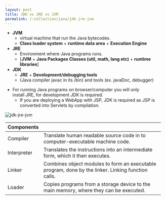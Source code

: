 ```yaml
---
layout: post
title: JDK vs JRE vs JVM
permalink: /:collection/java/jdk-jre-jvm
---
```


- **JVM**
  - virtual machine that run the Java bytecodes.
  - **Class loader system** + **runtime data area** + **Execution Engine**
- **JRE**
  - Environment where Java programs runs.
  - [**JVM** + **Java Packages Classes (util, math, lang etc)** + **runtime libraries**]
- **JDK**
  - **JRE** + **Development/debugging tools**
  - (Java compiler javac in its /bin) and tools (ex. javaDoc, debugger)

* For running Java programs on browser/computer you will only install JRE, for development JDK is required.
  * If you are deploying a WebApp with JSP, JDK is required as JSP is converted into Servlets by compilation.

![jdk-jre-jvm]({{site.cdn}}/java/jvm-architecture/jdk-jre-jvm.png)

|Components||
---|---
Compiler|Translate human readable source code in to computer-executable machine code.
Interpreter|Translates the instructions into an intermediate form, which it then executes.
Linker|Combines object modules to form an executable program, done by the linker. Linking function calls.
Loader|Copies programs from a storage device to the main memory, where they can be executed. 
